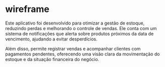 # wireframe
Este aplicativo foi desenvolvido para otimizar a gestão de estoque, reduzindo perdas e melhorando o controle de vendas. Ele conta com um sistema de notificações que alerta sobre produtos próximos da data de vencimento, ajudando a evitar desperdícios.

Além disso, permite registrar vendas e acompanhar clientes com pagamentos pendentes, oferecendo uma visão clara da movimentação do estoque e da situação financeira do negócio.

